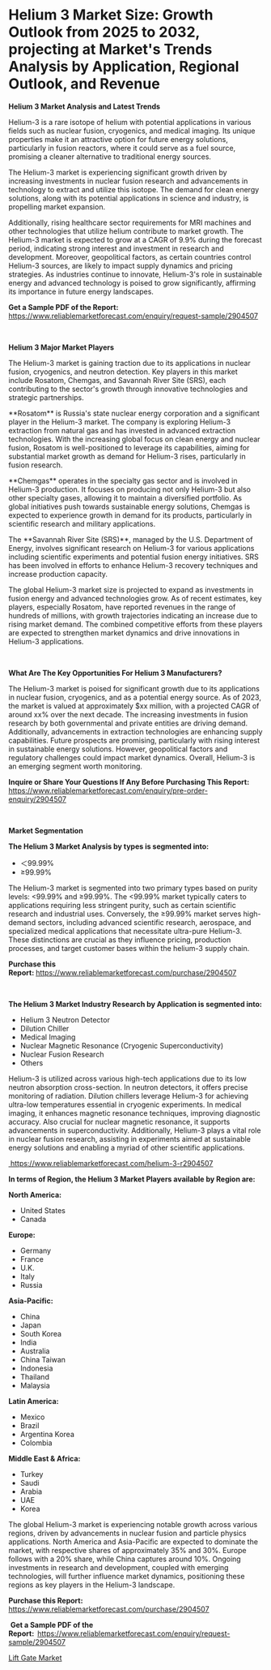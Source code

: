 <p><h1>Helium 3 Market Size: Growth Outlook from 2025 to 2032, projecting at Market's Trends Analysis by Application, Regional Outlook, and Revenue</h1></p><p><strong>Helium 3 Market Analysis and Latest Trends</strong></p>
<p><p>Helium-3 is a rare isotope of helium with potential applications in various fields such as nuclear fusion, cryogenics, and medical imaging. Its unique properties make it an attractive option for future energy solutions, particularly in fusion reactors, where it could serve as a fuel source, promising a cleaner alternative to traditional energy sources.</p><p>The Helium-3 market is experiencing significant growth driven by increasing investments in nuclear fusion research and advancements in technology to extract and utilize this isotope. The demand for clean energy solutions, along with its potential applications in science and industry, is propelling market expansion.</p><p>Additionally, rising healthcare sector requirements for MRI machines and other technologies that utilize helium contribute to market growth. The Helium-3 market is expected to grow at a CAGR of 9.9% during the forecast period, indicating strong interest and investment in research and development. Moreover, geopolitical factors, as certain countries control Helium-3 sources, are likely to impact supply dynamics and pricing strategies. As industries continue to innovate, Helium-3's role in sustainable energy and advanced technology is poised to grow significantly, affirming its importance in future energy landscapes.</p></p>
<p><strong>Get a Sample PDF of the Report:&nbsp;</strong> <a href="https://www.reliablemarketforecast.com/enquiry/request-sample/2904507?utm_campaign=3126&utm_medium=2&utm_source=Github&utm_content=ia&utm_term=12032025&utm_id=helium-3">https://www.reliablemarketforecast.com/enquiry/request-sample/2904507</a></p>
<p>&nbsp;</p>
<p><strong>Helium 3 Major Market Players</strong></p>
<p><p>The Helium-3 market is gaining traction due to its applications in nuclear fusion, cryogenics, and neutron detection. Key players in this market include Rosatom, Chemgas, and Savannah River Site (SRS), each contributing to the sector's growth through innovative technologies and strategic partnerships.</p><p>**Rosatom** is Russia's state nuclear energy corporation and a significant player in the Helium-3 market. The company is exploring Helium-3 extraction from natural gas and has invested in advanced extraction technologies. With the increasing global focus on clean energy and nuclear fusion, Rosatom is well-positioned to leverage its capabilities, aiming for substantial market growth as demand for Helium-3 rises, particularly in fusion research.</p><p>**Chemgas** operates in the specialty gas sector and is involved in Helium-3 production. It focuses on producing not only Helium-3 but also other specialty gases, allowing it to maintain a diversified portfolio. As global initiatives push towards sustainable energy solutions, Chemgas is expected to experience growth in demand for its products, particularly in scientific research and military applications.</p><p>The **Savannah River Site (SRS)**, managed by the U.S. Department of Energy, involves significant research on Helium-3 for various applications including scientific experiments and potential fusion energy initiatives. SRS has been involved in efforts to enhance Helium-3 recovery techniques and increase production capacity.</p><p>The global Helium-3 market size is projected to expand as investments in fusion energy and advanced technologies grow. As of recent estimates, key players, especially Rosatom, have reported revenues in the range of hundreds of millions, with growth trajectories indicating an increase due to rising market demand. The combined competitive efforts from these players are expected to strengthen market dynamics and drive innovations in Helium-3 applications.</p></p>
<p>&nbsp;</p>
<p><strong>What Are The Key Opportunities For Helium 3 Manufacturers?</strong></p>
<p><p>The Helium-3 market is poised for significant growth due to its applications in nuclear fusion, cryogenics, and as a potential energy source. As of 2023, the market is valued at approximately $xx million, with a projected CAGR of around xx% over the next decade. The increasing investments in fusion research by both governmental and private entities are driving demand. Additionally, advancements in extraction technologies are enhancing supply capabilities. Future prospects are promising, particularly with rising interest in sustainable energy solutions. However, geopolitical factors and regulatory challenges could impact market dynamics. Overall, Helium-3 is an emerging segment worth monitoring.</p></p>
<p><strong>Inquire or Share Your Questions If Any Before Purchasing This Report:</strong> <a href="https://www.reliablemarketforecast.com/enquiry/pre-order-enquiry/2904507?utm_campaign=3126&utm_medium=2&utm_source=Github&utm_content=ia&utm_term=12032025&utm_id=helium-3">https://www.reliablemarketforecast.com/enquiry/pre-order-enquiry/2904507</a></p>
<p>&nbsp;</p>
<p><strong>Market Segmentation</strong></p>
<p><strong>The Helium 3 Market Analysis by types is segmented into:</strong></p>
<p><ul><li>＜99.99%</li><li>≥99.99%</li></ul></p>
<p><p>The Helium-3 market is segmented into two primary types based on purity levels: <99.99% and ≥99.99%. The <99.99% market typically caters to applications requiring less stringent purity, such as certain scientific research and industrial uses. Conversely, the ≥99.99% market serves high-demand sectors, including advanced scientific research, aerospace, and specialized medical applications that necessitate ultra-pure Helium-3. These distinctions are crucial as they influence pricing, production processes, and target customer bases within the helium-3 supply chain.</p></p>
<p><strong>Purchase this Report:&nbsp;</strong><a href="https://www.reliablemarketforecast.com/purchase/2904507?utm_campaign=3126&utm_medium=2&utm_source=Github&utm_content=ia&utm_term=12032025&utm_id=helium-3">https://www.reliablemarketforecast.com/purchase/2904507</a></p>
<p>&nbsp;</p>
<p><strong>The Helium 3 Market Industry Research by Application is segmented into:</strong></p>
<p><ul><li>Helium 3 Neutron Detector</li><li>Dilution Chiller</li><li>Medical Imaging</li><li>Nuclear Magnetic Resonance (Cryogenic Superconductivity)</li><li>Nuclear Fusion Research</li><li>Others</li></ul></p>
<p><p>Helium-3 is utilized across various high-tech applications due to its low neutron absorption cross-section. In neutron detectors, it offers precise monitoring of radiation. Dilution chillers leverage Helium-3 for achieving ultra-low temperatures essential in cryogenic experiments. In medical imaging, it enhances magnetic resonance techniques, improving diagnostic accuracy. Also crucial for nuclear magnetic resonance, it supports advancements in superconductivity. Additionally, Helium-3 plays a vital role in nuclear fusion research, assisting in experiments aimed at sustainable energy solutions and enabling a myriad of other scientific applications.</p></p>
<p><a href="https://www.reliablemarketforecast.com/helium-3-r2904507?utm_campaign=3126&utm_medium=2&utm_source=Github&utm_content=ia&utm_term=12032025&utm_id=helium-3">&nbsp;https://www.reliablemarketforecast.com/helium-3-r2904507</a></p>
<p><strong>In terms of Region, the Helium 3 Market Players available by Region are:</strong></p>
<p>
    <p> <strong> North America: </strong>
        <ul>
            <li>United States</li>
            <li>Canada</li>
        </ul>
        </p> 
    <p> <strong> Europe: </strong>
        <ul>
            <li>Germany</li>
            <li>France</li>
            <li>U.K.</li>
            <li>Italy</li>
            <li>Russia</li>
        </ul>
        </p> 
    <p> <strong> Asia-Pacific: </strong>
        <ul>
            <li>China</li>
            <li>Japan</li>
            <li>South Korea</li>
            <li>India</li>
            <li>Australia</li>
            <li>China Taiwan</li>
            <li>Indonesia</li>
            <li>Thailand</li>
            <li>Malaysia</li>
        </ul>
        </p> 
    <p> <strong> Latin America: </strong>
        <ul>
            <li>Mexico</li>
            <li>Brazil</li>
            <li>Argentina Korea</li>
            <li>Colombia</li>
        </ul>
        </p> 
    <p> <strong> Middle East & Africa: </strong>
        <ul>
            <li>Turkey</li>
            <li>Saudi</li>
            <li>Arabia</li>
            <li>UAE</li>
            <li>Korea</li>
        </ul>
    </p>
    </p>
<p><p>The global Helium-3 market is experiencing notable growth across various regions, driven by advancements in nuclear fusion and particle physics applications. North America and Asia-Pacific are expected to dominate the market, with respective shares of approximately 35% and 30%. Europe follows with a 20% share, while China captures around 10%. Ongoing investments in research and development, coupled with emerging technologies, will further influence market dynamics, positioning these regions as key players in the Helium-3 landscape.</p></p>
<p><strong>Purchase this Report: </strong><a href="https://www.reliablemarketforecast.com/purchase/2904507?utm_campaign=3126&utm_medium=2&utm_source=Github&utm_content=ia&utm_term=12032025&utm_id=helium-3">https://www.reliablemarketforecast.com/purchase/2904507</a></p>
<p>&nbsp;<strong>Get a Sample PDF of the Report:&nbsp;&nbsp;</strong><a href="https://www.reliablemarketforecast.com/enquiry/request-sample/2904507?utm_campaign=3126&utm_medium=2&utm_source=Github&utm_content=ia&utm_term=12032025&utm_id=helium-3">https://www.reliablemarketforecast.com/enquiry/request-sample/2904507</a></p>
<p><strong></strong></p>
<p><p><a href="https://github.com/zupankocka/Market-Research-Report-List-1/blob/main/lift-gate-market.md?utm_campaign=3126&utm_medium=2&utm_source=Github&utm_content=ia&utm_term=12032025&utm_id=helium-3">Lift Gate Market</a></p></p>